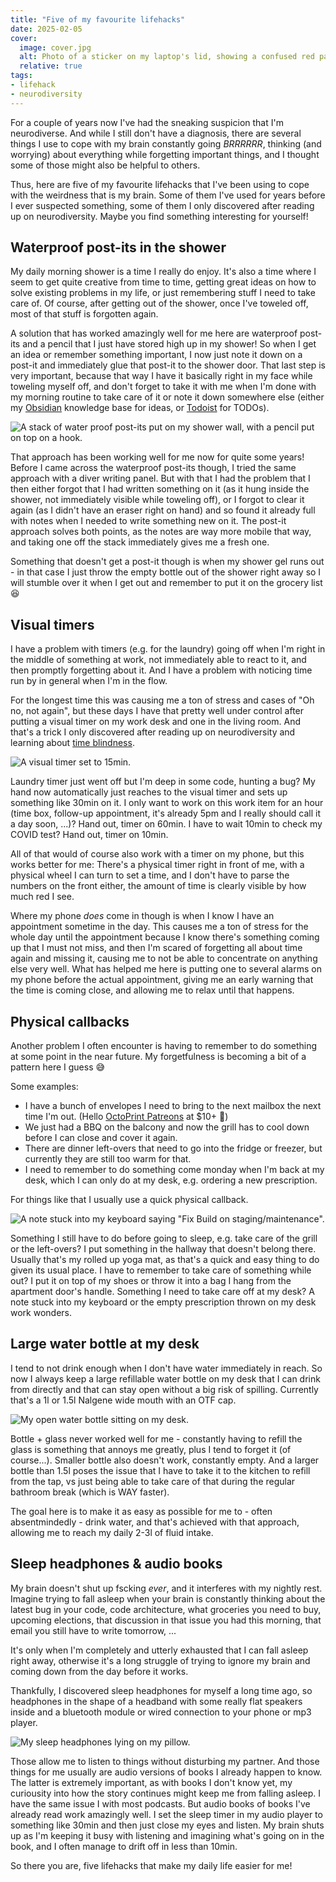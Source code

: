 ```yaml
---
title: "Five of my favourite lifehacks"
date: 2025-02-05
cover:
  image: cover.jpg
  alt: Photo of a sticker on my laptop's lid, showing a confused red panda and saying "I came, I saw, I forgot what I was doing"
  relative: true
tags:
- lifehack
- neurodiversity
---
```


For a couple of years now I've had the sneaking suspicion that I'm neurodiverse. And while I still don't have a diagnosis, there are several things
I use to cope with my brain constantly going *BRRRRRR*, thinking (and worrying) about everything while forgetting important things, and I thought some of those
might also be helpful to others.

Thus, here are five of my favourite lifehacks that I've been using to cope with the weirdness that is my brain. Some of them I've used for years before I ever suspected
something, some of them I only discovered after reading up on neurodiversity. Maybe you find something interesting for yourself!

## Waterproof post-its in the shower

My daily morning shower is a time I really do enjoy. It's also a time where I seem to get quite creative from time to time, getting great ideas on how to solve
existing problems in my life, or just remembering stuff I need to take care of. Of course, after getting out of the shower, once I've toweled off, most
of that stuff is forgotten again.

A solution that has worked amazingly well for me here are waterproof post-its and a pencil that I just have stored high up in my shower! So when I get an idea or remember
something important, I now just note it down on a post-it and immediately glue that post-it to the shower door. That last step is very important, because that
way I have it basically right in my face while toweling myself off, and don't forget to take it with me when I'm done with my morning routine to take care of it or
note it down somewhere else (either my [Obsidian](https://obsidian.md/) knowledge base for ideas, or [Todoist](https://www.todoist.com/) for TODOs).

![A stack of water proof post-its put on my shower wall, with a pencil put on top on a hook.](postits.jpg)

That approach has been working well for me now for quite some years! Before I came across the waterproof post-its though, I tried the same approach with a diver writing panel.
But with that I had the problem that I then either forgot that I had written something on it (as it hung inside the shower, not immediately visible while toweling off), or I 
forgot to clear it again (as I didn't have an eraser right on hand) and so found it already full with notes when I needed to write something new on it. The post-it approach 
solves both points, as the notes are way more mobile that way, and taking one off the stack immediately gives me a fresh one.

Something that doesn't get a post-it though is when my shower gel runs out - in that case I just throw the empty bottle out of the shower right away so I will stumble
over it when I get out and remember to put it on the grocery list 😆

## Visual timers

I have a problem with timers (e.g. for the laundry) going off when I'm right in the middle of something at work, not immediately able to react to it, and then 
promptly forgetting about it. And I have a problem with noticing time run by in general when I'm in the flow.

For the longest time this was causing me a ton of stress and cases of "Oh no, not again", but these days I have that pretty well under control after putting a 
visual timer on my work desk and one in the living room. And that's a trick I only discovered after reading up on neurodiversity and learning about 
[time blindness](https://www.psychologytoday.com/intl/basics/time-blindness).

![A visual timer set to 15min.](timer.jpg)

Laundry timer just went off but I'm deep in some code, hunting a bug? My hand now automatically just reaches to the visual timer and sets up something like 30min on it.
I only want to work on this work item for an hour (time box, follow-up appointment, it's already 5pm and I really should call it a day soon, ...)? Hand out, timer on 60min.
I have to wait 10min to check my COVID test? Hand out, timer on 10min.

All of that would of course also work with a timer on my phone, but this works better for me: There's a physical timer right in front of me, with a physical wheel I can turn
to set a time, and I don't have to parse the numbers on the front either, the amount of time is clearly visible by how much red I see.

Where my phone *does* come in though is when I know I have an appointment sometime in the day. This causes me a ton of stress for the whole day until the appointment because
I know there's something coming up that I must not miss, and then I'm scared of forgetting all about time again and missing it, causing me to not be able to concentrate on 
anything else very well. What has helped me here is putting one to several alarms on my phone before the actual appointment, giving me an early warning that the time is coming 
close, and allowing me to relax until that happens.

## Physical callbacks

Another problem I often encounter is having to remember to do something at some point in the near future. My forgetfulness is becoming a bit of a pattern here I guess 😅

Some examples: 

- I have a bunch of envelopes I need to bring to the next mailbox the next time I'm out. (Hello [OctoPrint Patreons](https://www.patreon.com/foosel) at $10+ 👋)
- We just had a BBQ on the balcony and now the grill has to cool down before I can close and cover it again. 
- There are dinner left-overs that need to go into the fridge or freezer, but currently they are still too warm for that.
- I need to remember to do something come monday when I'm back at my desk, which I can only do at my desk, e.g. ordering a new prescription.

For things like that I usually use a quick physical callback. 

![A note stuck into my keyboard saying "Fix Build on staging/maintenance".](callback.jpg)

Something I still have to do before going to sleep, e.g. take care of the grill or the left-overs? I put something 
in the hallway that doesn't belong there. Usually that's my rolled up yoga mat, as that's a quick and easy thing to do given its usual place. I have to remember to take care
of something while out? I put it on top of my shoes or throw it into a bag I hang from the apartment door's handle. Something I need to take care off at my desk? A note stuck
into my keyboard or the empty prescription thrown on my desk work wonders.

## Large water bottle at my desk

I tend to not drink enough when I don't have water immediately in reach. So now I always keep a large refillable water bottle on my desk that I can drink from directly and that can
stay open without a big risk of spilling. Currently that's a 1l or 1.5l Nalgene wide mouth with an OTF cap.

![My open water bottle sitting on my desk.](bottle.jpg)

Bottle + glass never worked well for me - constantly having to refill the glass is something that annoys me greatly, plus I tend to forget it (of course...). Smaller bottle also
doesn't work, constantly empty. And a larger bottle than 1.5l poses the issue that I have to take it to the kitchen to refill from the tap, vs just being able to take care of that
during the regular bathroom break (which is WAY faster). 

The goal here is to make it as easy as possible for me to - often absentmindedly - drink water, and that's achieved with that approach, allowing me to reach my daily 2-3l of fluid 
intake. 

## Sleep headphones & audio books

My brain doesn't shut up fscking *ever*, and it interferes with my nightly rest. Imagine trying to fall asleep when your brain is constantly thinking about the latest bug in your code,
code architecture, what groceries you need to buy, upcoming elections, that discussion in that issue you had this morning, that email you still have to write tomorrow, ...

It's only when I'm completely and utterly exhausted that I can fall asleep right away, otherwise it's a long struggle of trying to ignore my brain and coming down from the day before
it works.

Thankfully, I discovered sleep headphones for myself a long time ago, so headphones in the shape of a headband with some really flat speakers inside and a bluetooth module or wired connection
to your phone or mp3 player. 

![My sleep headphones lying on my pillow.](sleepphones.jpg)

Those allow me to listen to things without disturbing my partner. And those things for me usually are audio versions of books I already happen to know. The latter
is extremely important, as with books I don't know yet, my curiousity into how the story continues might keep me from falling asleep. I have the same issue I with most podcasts. But
audio books of books I've already read work amazingly well. I set the sleep timer in my audio player to something like 30min and then just close my eyes and listen. My brain shuts up 
as I'm keeping it busy with listening and imagining what's going on in the book, and I often manage to drift off in less than 10min.

So there you are, five lifehacks that make my daily life easier for me!
